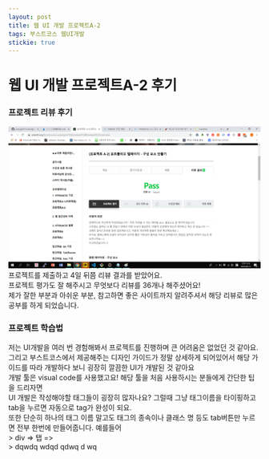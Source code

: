 ```yaml
---
layout: post
title: 웹 UI 개발 프로젝트A-2
tags: 부스트코스 웹UI개발
stickie: true
---
```

<h1>웹 UI 개발 프로젝트A-2 후기</h1>
<h3>프로젝트 리뷰 후기</h3>

<img src="/img/a2_pass.png" />
<div>프로젝트를 제출하고 4일 뒤쯤 리뷰 결과를 받았어요.<br/>프로젝트 평가도 잘 해주시고 무엇보다 리뷰를 36개나 해주셨어요! <br/>
제가 잘한 부분과 아쉬운 부분, 참고하면 좋은 사이트까지 알려주셔서 해당 리뷰로 많은 공부를 하게 되었습니다.</div>

<h3>프로젝트 학습법</h3>
<div>저는 UI개발을 여러 번 경험해봐서 프로젝트를 진행하며 큰 어려움은 없었던 것 같아요.<br />
그리고 부스트코스에서 제공해주는 디자인 가이드가 정말 상세하게 되어있어서 해당 가이드를 따라 개발하다 보니 굉장히 깔끔한 UI가 개발된 것 같아요<br />
개발 툴은 visual code를 사용했고요! 해당 툴을 처음 사용하시는 분들에게 간단한 팁을 드리자면 <br />
UI 개발은 작성해야할 태그들이 굉장히 많자나요? 그럴때 그냥 태그이름을 타이핑하고 tab을 누르면 자동으로 tag가 완성이 되요.<br />
또한 단순히 하나의 태그 이름 말고도 태그의 종속이나 클래스 명 등도 tab버튼만 누르면 전부 한번에 만들어줍니다.
예를들어
</div>
> div => 탭 => <div></div>
> dqwdq wdqd qdwq d wq

